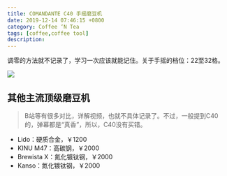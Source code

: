 ```yaml
---
title: COMANDANTE C40 手摇磨豆机
date: 2019-12-14 07:46:15 +0800
category: Coffee ‘N Tea
tags: [coffee,coffee tool]
description: 
---
```


调零的方法就不记录了，学习一次应该就能记住。关于手摇的档位：22至32格。

![](https://chenxie-fun.oss-cn-shenzhen.aliyuncs.com/drinks/coffee/c40.jpeg)

## 其他主流顶级磨豆机

> B站等有很多对比，详解视频，也就不具体记录了。不过，一般提到C40的，弹幕都是“真香”，所以，C40没有买错。

* Lido：硬质合金，￥1200
* KINU M47：高碳钢，￥2000
* Brewista X：氮化镀钛钢，￥2000
* Kanso：氮化镀钛钢，￥2000